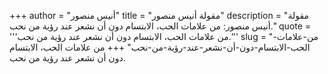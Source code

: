 +++
author = "أنيس منصور"
title = "مقولة أنيس منصور"
description = "مقولة أنيس منصور: من علامات الحب، الابتسام دون أن نشعر عند رؤية من نحب."
quote = '''من علامات الحب، الابتسام دون أن نشعر عند رؤية من نحب.'''
slug = "من-علامات-الحب-الابتسام-دون-أن-نشعر-عند-رؤية-من-نحب"
+++
من علامات الحب، الابتسام دون أن نشعر عند رؤية من نحب.

